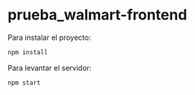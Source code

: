 # prueba_walmart-frontend

Para instalar el proyecto:
```sh
npm install
```

Para levantar el servidor:
```sh
npm start
```
